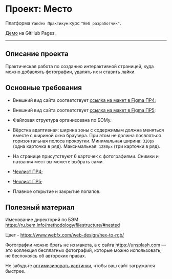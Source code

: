 # Проект: Место
Платформа `Yandex Практикум` курс `"Веб разработчик"`.

[Демо](https://chedore.github.io/mesto/index.html) на GitHub Pages.

---
## Описание проекта
 Практическая работа по созданию интерактивной страницей, куда можно добавлять фотографии, удалять их и ставить лайки.

## Основные требования

- Внешний вид сайта соответствует [ссылка на макет в Figma ПР4](https://www.figma.com/file/2cn9N9jSkmxD84oJik7xL7/JavaScript.-Sprint-4?node-id=0%3A1);
- Внешний вид сайта соответствует [ссылка на макет в Figma ПР5](https://www.figma.com/file/bjyvbKKJN2naO0ucURl2Z0/JavaScript.-Sprint-5?node-id=50160%3A2&t=Jbwv9QvCdlQbB20v-0);

- Файловая структура организована по БЭМу.
- Вёрстка адаптивная: ширина зоны с содержимым должна меняться вместе с шириной окна браузера. При этом не должна появляться горизонтальная полоса прокрутки. Минимальная ширина: `320px` (одна карточка в ряд). Максимальная: `1280px` (три карточки в ряд).
- На странице присутствуют 6 карточек с фотографиями. Снимки и названия мест вы можете выбрать сами.

- [Чеклист ПР4](https://code.s3.yandex.net/web-developer/checklists-pdf/new-program/checklist-4.pdf);
- [Чеклист ПР5](https://code.s3.yandex.net/web-developer/checklists-pdf/new-program/checklist-5.pdf);

- Плавное открытие и закрытие попапов.



## Полезный материал 
Именование директорий по БЭМ https://ru.bem.info/methodology/filestructure/#nested 

Цвет - https://www.webfx.com/web-design/hex-to-rgb/

Фотографии можно брать не из макета, а с сайта https://unsplash.com — это коллекция бесплатных фотографий, которые можно использовать, не беспокоясь об авторских правах.

Не забудьте [оптимизировать картинки](https://tinypng.com/), чтобы ваш сайт загружался быстрее.

